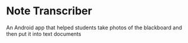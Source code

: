 # Note Transcriber

An Android app that helped students take photos of the blackboard and then put it into text documents
